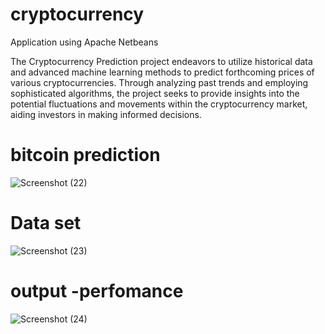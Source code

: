 # cryptocurrency
Application using Apache Netbeans

The Cryptocurrency Prediction project endeavors to utilize historical data and advanced machine learning methods to predict forthcoming prices of various cryptocurrencies. Through analyzing past trends and employing sophisticated algorithms, the project seeks to provide insights into the potential fluctuations and movements within the cryptocurrency market, aiding investors in making informed decisions.

# bitcoin prediction


![Screenshot (22)](https://github.com/Keerthana2208/cryptocurrency/assets/123962740/9fe3467f-0fa0-46a4-a7f1-207b1a231251)

# Data set


![Screenshot (23)](https://github.com/Keerthana2208/cryptocurrency/assets/123962740/021bea0c-b61f-430e-bb98-0ae6634a9b73)

# output -perfomance


![Screenshot (24)](https://github.com/Keerthana2208/cryptocurrency/assets/123962740/6fb8f602-21d1-420a-9d95-229e2521501e)
